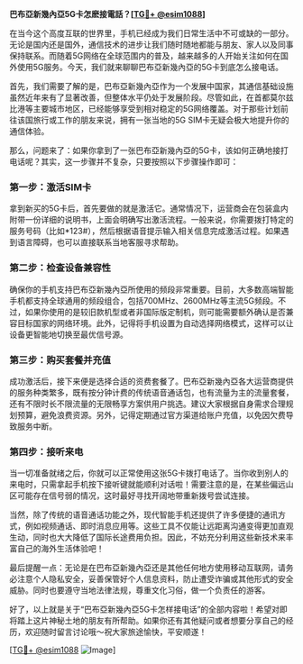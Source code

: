 **巴布亞新幾內亞5G卡怎麽接電話？[[TG💪+ @esim1088](https://t.me/s/esim1088)]**

在当今这个高度互联的世界里，手机已经成为我们日常生活中不可或缺的一部分。无论是国内还是国外，通信技术的进步让我们随时随地都能与朋友、家人以及同事保持联系。而随着5G网络在全球范围内的普及，越来越多的人开始关注如何在国外使用5G服务。今天，我们就来聊聊巴布亞新幾內亞的5G卡到底怎么接电话。

首先，我们需要了解的是，巴布亞新幾內亞作为一个发展中国家，其通信基础设施虽然近年来有了显著改善，但整体水平仍处于发展阶段。尽管如此，在首都莫尔兹比港等主要城市地区，已经能够享受到相对稳定的5G网络覆盖。对于那些计划前往该国旅行或工作的朋友来说，拥有一张当地的5G SIM卡无疑会极大地提升你的通信体验。

那么，问题来了：如果你拿到了一张巴布亞新幾內亞的5G卡，该如何正确地接打电话呢？其实，这一步骤并不复杂，只要按照以下步骤操作即可：

### 第一步：激活SIM卡

拿到新买的5G卡后，首先要做的就是激活它。通常情况下，运营商会在包装盒内附带一份详细的说明书，上面会明确写出激活流程。一般来说，你需要拨打特定的服务号码（比如*123#），然后根据语音提示输入相关信息完成激活过程。如果遇到语言障碍，也可以直接联系当地客服寻求帮助。

### 第二步：检查设备兼容性

确保你的手机支持巴布亞新幾內亞所使用的频段非常重要。目前，大多数高端智能手机都支持全球通用的频段组合，包括700MHz、2600MHz等主流5G频段。不过，如果你使用的是较旧款机型或者非国际版定制机，则可能需要额外确认是否兼容目标国家的网络环境。此外，记得将手机设置为自动选择网络模式，这样可以让设备更智能地切换至最优信号源。

### 第三步：购买套餐并充值

成功激活后，接下来便是选择合适的资费套餐了。巴布亞新幾內亞各大运营商提供的服务种类繁多，既有按分钟计费的传统语音通话包，也有流量为主的流量套餐，还有不限时长不限流量的无限畅享方案供用户挑选。建议大家根据自身需求合理规划预算，避免浪费资源。另外，记得定期通过官方渠道给账户充值，以免因欠费导致服务中断。

### 第四步：接听来电

当一切准备就绪之后，你就可以正常使用这张5G卡拨打电话了。当你收到别人的来电时，只需拿起手机按下接听键就能顺利对话啦！需要注意的是，在某些偏远山区可能存在信号弱的情况，这时最好寻找开阔地带重新拨号尝试连接。

当然，除了传统的语音通话功能之外，现代智能手机还提供了许多便捷的通讯方式，例如视频通话、即时消息应用等。这些工具不仅能让远距离沟通变得更加直观生动，同时也大大降低了国际长途费用负担。因此，不妨充分利用这些新技术来丰富自己的海外生活体验吧！

最后提醒一点：无论是在巴布亞新幾內亞还是其他任何地方使用移动互联网，请务必注意个人隐私安全，妥善保管好个人信息资料，防止遭受诈骗或其他形式的安全威胁。同时也要遵守当地法律法规，尊重文化习俗，做一个负责任的游客。

好了，以上就是关于“巴布亞新幾內亞5G卡怎样接电话”的全部内容啦！希望对即将踏上这片神秘土地的朋友有所帮助。如果你还有其他疑问或者想要分享自己的经历，欢迎随时留言讨论哦～祝大家旅途愉快，平安顺遂！

[[TG💪+ @esim1088](https://t.me/s/esim1088) ![Image](https://i.postimg.cc/4NQfJmqS/Snipaste-2025-05-13-00-14-12.png)]